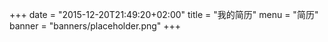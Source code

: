 +++
date = "2015-12-20T21:49:20+02:00"
title = "我的简历"
menu = "简历"
banner = "banners/placeholder.png"
+++


